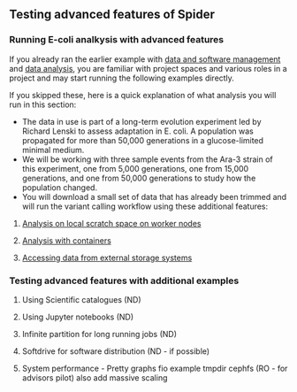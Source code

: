 ## Testing advanced features of Spider

### Running E-coli analkysis with advanced features

If you already ran the earlier example with [data and software management](https://github.com/sara-nl/spidercourse/blob/master/demo-spider-roles.md) and [data analysis](https://github.com/sara-nl/spidercourse/blob/master/run-spider-jobs.md), you are familiar with project spaces and 
various roles in a project and may start running the following examples directly. 

If you skipped these, here is a quick explanation of what analysis you will run in this section:
- The data in use is part of a long-term evolution experiment 
led by Richard Lenski to assess adaptation in E. coli. A population was propagated for more than 50,000 generations in a 
glucose-limited minimal medium. 
- We will be working with three sample events from the Ara-3 strain of this experiment, 
one from 5,000 generations, one from 15,000 generations, and one from 50,000 generations to study how the population changed.
- You will download a small set of data that has already been trimmed and will run the variant calling workflow using these additional features:

1. [Analysis on local scratch space on worker nodes](https://github.com/sara-nl/spidercourse/blob/master/extras/tmpdir-usage.md)

2. [Analysis with containers](https://github.com/sara-nl/spidercourse/blob/master/extras/singularity-usage.md)

3. [Accessing data from external storage systems](https://github.com/sara-nl/spidercourse/blob/master/extras/macaroons-usage.md)

### Testing advanced features with additional examples

1. Using Scientific catalogues (ND)

2. Using Jupyter notebooks (ND)

3. Infinite partition for long running jobs (ND)

4. Softdrive for software distribution (ND - if possible)

5. System performance - Pretty graphs fio example tmpdir cephfs (RO - for advisors pilot) also add massive scaling 
